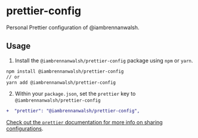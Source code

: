 # prettier-config

Personal Prettier configuration of @iambrennanwalsh.

## Usage

1. Install the `@iambrennanwalsh/prettier-config` package using `npm` or `yarn`.

```sh
npm install @iambrennanwalsh/prettier-config
// or
yarn add @iambrennanwalsh/prettier-config
```

2. Within your `package.json`, set the `prettier` key  to `@iambrennanwalsh/prettier-config`

```diff
+  "prettier": "@iambrennanwalsh/prettier-config",
 ```
 
[Check out the `prettier` documentation for more info on sharing configurations](https://prettier.io/docs/en/configuration.html#sharing-configurations).